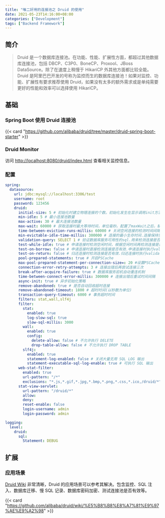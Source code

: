 ```yaml
---
title: "唯二好用的连接池之 Druid 的使用"
date: 2021-05-23T14:16:00+08:00
categories: ["Development"]
tags: ["Backend Framework"]
---
```


## 简介

> Druid 是一个数据库连接池。在功能、性能、扩展性方面，都超过其他数据库连接池，包括 DBCP、C3P0、BoneCP、Proxool、JBoss DataSource。除了在速度上稍慢于 HikariCP 外其他方面都比较全能。Druid 是阿里巴巴开发的号称为监控而生的数据库连接池！如果对监控、功能、扩展性有要求推荐使用 Druid，如果没有太多的额外需求或是单纯需要更好的性能和效率可以选择使用 HikariCP。

## 基础

### Spring Boot 使用 Druid 连接池

{{< card "https://github.com/alibaba/druid/tree/master/druid-spring-boot-starter" >}}

### Druid Monitor

访问 [http://localhost:8080/druid/index.html](http://localhost:8080/druid/index.html) 查看相关监控信息。

### 配置

```yml
spring:
  datasource:
    url: jdbc:mysql://localhost:3306/test
    username: root
    password: 123456
    druid:
      initial-size: 5 # 初始化时建立物理连接的个数。初始化发生在显示调用init方法，或者第一次getConnection时
      min-idle: 5 # 最小连接池数量
      max-active: 30 # 最大连接池数量
      max-wait: 60000 # 获取连接时最大等待时间，单位毫秒。配置了maxWait之后，缺省启用公平锁，并发效率会有所下降，如果需要可以通过配置
      time-between-eviction-runs-millis: 60000 # 关闭空闲连接的检测时间间隔.Destroy线程会检测连接的间隔时间，如果连接空闲时间大于等于minEvictableIdleTimeMillis则关闭物理连接。
      min-evictable-idle-time-millis: 300000 # 连接的最小生存时间.连接保持空闲而不被驱逐的最小时间
      validation-query: SELECT 1 # 验证数据库服务可用性的sql.用来检测连接是否有效的sql 因数据库方言而差, 例如 oracle 应该写成 SELECT 1 FROM DUAL
      test-while-idle: true # 申请连接时检测空闲时间，根据空闲时间再检测连接是否有效.建议配置为true，不影响性能，并且保证安全性。申请连接的时候检测，如果空闲时间大于timeBetweenEvictionRun
      test-on-borrow: false # 申请连接时直接检测连接是否有效.申请连接时执行validationQuery检测连接是否有效，做了这个配置会降低性能。
      test-on-return: false # 归还连接时检测连接是否有效.归还连接时执行validationQuery检测连接是否有效，做了这个配置会降低性能。
      pool-prepared-statements: true # 开启PSCache
      max-pool-prepared-statement-per-connection-size=: 20 #设置PSCache值
      connection-error-retry-attempts: 3 # 连接出错后再尝试连接三次
      break-after-acquire-failure: true # 数据库服务宕机自动重连机制
      time-between-connect-error-millis: 300000 # 连接出错后重试时间间隔
      async-init: true # 异步初始化策略
      remove-abandoned: true # 是否自动回收超时连接
      remove-abandoned-timeout: 1800 # 超时时间(以秒数为单位)
      transaction-query-timeout: 6000 # 事务超时时间
      filters: stat,wall,slf4j
      filter:
        stat:
          enabled: true
          log-slow-sql: true
          slow-sql-millis: 3000
        wall:
          enabled: true
          config:
            delete-allow: false # 不允许执行 DELETE
            drop-table-allow: false # 不允许执行 DROP TABLE
        slf4j:
          enabled: true
          statement-log-enabled: false # 关闭大量无用 SQL LOG 输出
          statement-executable-sql-log-enable: true # 可执行 SQL 输出
      web-stat-filter:
        enabled: true
        url-pattern: "/*"
        exclusions: "*.js,*.gif,*.jpg,*.bmp,*.png,*.css,*.ico,/druid/*"
      stat-view-servlet:
        url-pattern: "/druid/*"
        allow:
        deny:
        reset-enable: false
        login-username: admin
        login-password: admin

logging:
  level:
    druid:
      sql:
        Statement: DEBUG
```

## 扩展

### 应用场景

[Druid Wiki](https://github.com/alibaba/druid/wiki/%E5%B8%B8%E8%A7%81%E9%97%AE%E9%A2%98) 非常清晰，Druid 的应用场景可以参考其解决。包含监控、SQL 注入、数据库迁移、慢 SQL 记录、数据库密码加密、测试连接池是否有效等。

{{< card "https://github.com/alibaba/druid/wiki/%E5%B8%B8%E8%A7%81%E9%97%AE%E9%A2%98" >}}
